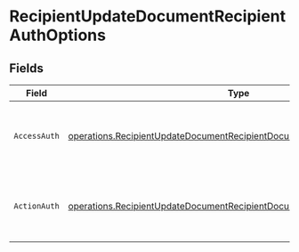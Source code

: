# RecipientUpdateDocumentRecipientAuthOptions


## Fields

| Field                                                                                                                                                                | Type                                                                                                                                                                 | Required                                                                                                                                                             | Description                                                                                                                                                          |
| -------------------------------------------------------------------------------------------------------------------------------------------------------------------- | -------------------------------------------------------------------------------------------------------------------------------------------------------------------- | -------------------------------------------------------------------------------------------------------------------------------------------------------------------- | -------------------------------------------------------------------------------------------------------------------------------------------------------------------- |
| `AccessAuth`                                                                                                                                                         | [operations.RecipientUpdateDocumentRecipientDocumentsRecipientsAccessAuth](../../models/operations/recipientupdatedocumentrecipientdocumentsrecipientsaccessauth.md) | :heavy_check_mark:                                                                                                                                                   | The type of authentication required for the recipient to access the document.                                                                                        |
| `ActionAuth`                                                                                                                                                         | [operations.RecipientUpdateDocumentRecipientDocumentsRecipientsActionAuth](../../models/operations/recipientupdatedocumentrecipientdocumentsrecipientsactionauth.md) | :heavy_check_mark:                                                                                                                                                   | The type of authentication required for the recipient to sign the document.                                                                                          |